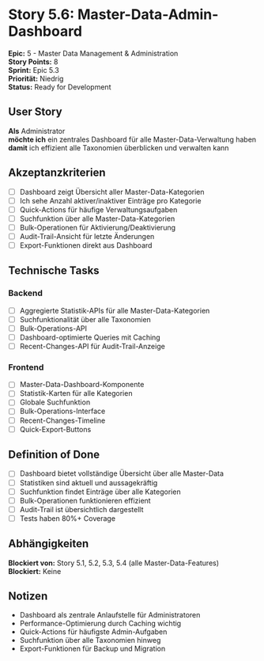 # Story 5.6: Master-Data-Admin-Dashboard

**Epic:** 5 - Master Data Management & Administration  
**Story Points:** 8  
**Sprint:** Epic 5.3  
**Priorität:** Niedrig  
**Status:** Ready for Development

## User Story

**Als** Administrator  
**möchte ich** ein zentrales Dashboard für alle Master-Data-Verwaltung haben  
**damit** ich effizient alle Taxonomien überblicken und verwalten kann

## Akzeptanzkriterien

- [ ] Dashboard zeigt Übersicht aller Master-Data-Kategorien
- [ ] Ich sehe Anzahl aktiver/inaktiver Einträge pro Kategorie
- [ ] Quick-Actions für häufige Verwaltungsaufgaben
- [ ] Suchfunktion über alle Master-Data-Kategorien
- [ ] Bulk-Operationen für Aktivierung/Deaktivierung
- [ ] Audit-Trail-Ansicht für letzte Änderungen
- [ ] Export-Funktionen direkt aus Dashboard

## Technische Tasks

### Backend
- [ ] Aggregierte Statistik-APIs für alle Master-Data-Kategorien
- [ ] Suchfunktionalität über alle Taxonomien
- [ ] Bulk-Operations-API
- [ ] Dashboard-optimierte Queries mit Caching
- [ ] Recent-Changes-API für Audit-Trail-Anzeige

### Frontend
- [ ] Master-Data-Dashboard-Komponente
- [ ] Statistik-Karten für alle Kategorien
- [ ] Globale Suchfunktion
- [ ] Bulk-Operations-Interface
- [ ] Recent-Changes-Timeline
- [ ] Quick-Export-Buttons

## Definition of Done

- [ ] Dashboard bietet vollständige Übersicht über alle Master-Data
- [ ] Statistiken sind aktuell und aussagekräftig
- [ ] Suchfunktion findet Einträge über alle Kategorien
- [ ] Bulk-Operationen funktionieren effizient
- [ ] Audit-Trail ist übersichtlich dargestellt
- [ ] Tests haben 80%+ Coverage

## Abhängigkeiten

**Blockiert von:** Story 5.1, 5.2, 5.3, 5.4 (alle Master-Data-Features)  
**Blockiert:** Keine

## Notizen

- Dashboard als zentrale Anlaufstelle für Administratoren
- Performance-Optimierung durch Caching wichtig
- Quick-Actions für häufigste Admin-Aufgaben
- Suchfunktion über alle Taxonomien hinweg
- Export-Funktionen für Backup und Migration